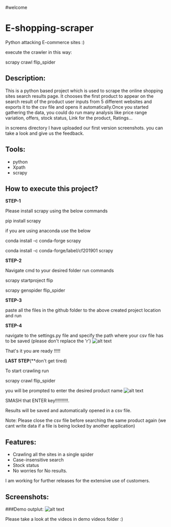 
#welcome
# E-shopping-scraper 

Python attacking E-commerce sites :)

execute the crawler in this way:

scrapy crawl flip\_spider

## **Description:**

This is a python based project which is used to scrape the online shopping sites search results page. It chooses the first product to appear on the search result of the product user inputs from 5 different websites and exports it to the csv file and opens it automatically.Once you started gathering the data, you could do run many analysis like price range variation, offers, stock status, Link for the product, Ratings…

in screens directory I have uploaded our first version screenshots. you can take a look and give us the feedback.

## **Tools:**

- python
- Xpath
- scrapy

## **How to execute this project?**

**STEP-1**

Please install scrapy using the below commands

pip install scrapy

if you are using anaconda use the below

conda install -c conda-forge scrapy

conda install -c conda-forge/label/cf201901 scrapy

**STEP-2**

Navigate cmd to your desired folder run commands

scrapy startproject flip

scrapy genspider flip\_spider

**STEP-3**

paste all the files in the github folder to the above created project location and run

**STEP-4**

navigate to the settings.py file and specify the path where your csv file has to be saved (please don&#39;t replace the &#39;r&#39;)
 ![alt text](https://github.com/vishnu-sagar/Web-Scrapping-E-commerce-websites/blob/master/scraping%20e-commerce%20sites/screens/file.PNG)
 
 
That&#39;s it you are ready !!!!!

**LAST STEP**(**don&#39;t get tired)

To start crawling run

scrapy crawl flip\_spider

you will be prompted to enter the desired product name
![alt text](https://github.com/vishnu-sagar/Web-Scrapping-E-commerce-websites/blob/master/scraping%20e-commerce%20sites/screens/input.PNG)


SMASH that ENTER key!!!!!!!!!!.

Results will be saved and automatically opened in a csv file.

Note: Please close the csv file before searching the same product again (we cant write data if a file is being locked by another application)

## **Features:**

- Crawling all the sites in a single spider
- Case-insensitive search
- Stock status
- No worries for No results.

I am  working for further releases for the extensive use of customers.

## **Screenshots:**

###Demo outplut:
![alt text](https://github.com/vishnu-sagar/Web-Scrapping-E-commerce-websites/blob/master/scraping%20e-commerce%20sites/screens/output.PNG)


Please take a look at the videos in demo videos folder :)

